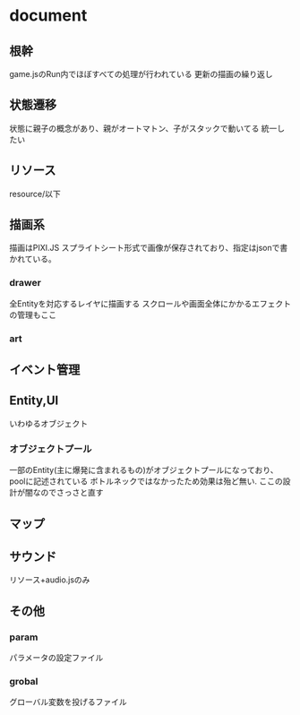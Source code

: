 # document
## 根幹
game.jsのRun内でほぼすべての処理が行われている
更新の描画の繰り返し
## 状態遷移
状態に親子の概念があり、親がオートマトン、子がスタックで動いてる
統一したい
## リソース
resource/以下
## 描画系
描画はPIXI.JS
スプライトシート形式で画像が保存されており、指定はjsonで書かれている。
### drawer
全Entityを対応するレイヤに描画する
スクロールや画面全体にかかるエフェクトの管理もここ
### art



## イベント管理
## Entity,UI
いわゆるオブジェクト
### オブジェクトプール
一部のEntity(主に爆発に含まれるもの)がオブジェクトプールになっており、poolに記述されている
ボトルネックではなかったため効果は殆ど無い.
ここの設計が闇なのでさっさと直す

## マップ
## サウンド
リソース+audio.jsのみ
## その他
### param
パラメータの設定ファイル
### grobal
グローバル変数を投げるファイル
